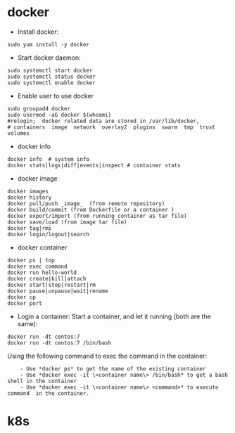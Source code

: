 # docker
- Install docker: 
```
sudo yum install -y docker
```
- Start docker daemon:
```
sudo systemctl start docker
sudo systemctl status docker
sudo systemctl enable docker
```
- Enable user to use docker
```
sudo groupadd docker
sudo usermod -aG docker $(whoami)
#relogin;  docker related data are stored in /var/lib/docker, 
# containers  image  network  overlay2  plugins  swarm  tmp  trust  volumes
```
- docker info
```
docker info  # system info
docker stats|logs|diff|events|inspect # container stats
```
- docker image
```
docker images
docker history
docker pull/push _image_  (from remote repository)
docker build/commit (from Dockerfile or a container )
docker export/import (from running container as tar file)
docker save/load (from image tar file)
docker tag|rmi 
docker login/logout|search
```
- docker container
```
docker ps | top 
docker exec command
docker run hello-world
docker create|kill|attach
docker start|stop|restart|rm
docker pause|unpause|wait|rename
docker cp
docker port
```
- Login a container:
Start a container, and let it running (both are the same):
```
docker run -dt centos:7
docker run -dt centos:7 /bin/bash
```
Using the following command to exec the command in the container:

        - Use *docker ps* to get the name of the existing container
        - Use *docker exec -it \<container name\> /bin/bash* to get a bash shell in the container
        - Use *docker exec -it \<container name\> <command>* to execute command  in the container.


# k8s

